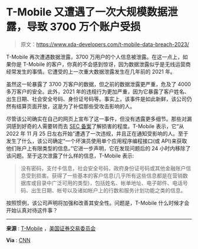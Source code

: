 # T-Mobile 又遭遇了一次大规模数据泄露，导致 3700 万个账户受损

> 原文：<https://www.xda-developers.com/t-mobile-data-breach-2023/>

T-Mobile 再次遭遇数据泄露，3700 万用户的个人信息被泄露。在这一点上，如果你是 T-Mobile 的客户，你真的不会感到惊讶，因为数据泄露似乎是无线运营商经常发生的事情。它遭受的上一次重大数据泄露发生在几年前的 2021 年。

虽然这一轮暴露了 3700 万客户的数据，但之前的数据泄露更严重，危及了 4000 多万客户的安全。此外，2021 年的违规行为更加严重，因为它暴露了客户姓名、出生日期、社会安全号码、身份证号码等。事实上，该事件是如此新鲜，该公司仍然有结算页面开放，这是为了补偿那些受攻击影响的人。

尽管该公司确实在自己的网页上宣布了这一事件，但没有透露更多细节。那些对漏洞感到好奇的人需要转而去 [SEC 备案](https://www.sec.gov/ix?doc=/Archives/edgar/data/0001283699/000119312523010949/d641142d8k.htm)了解损害的程度。T-Mobile 表示，它“从 2022 年 11 月 25 日左右开始”遭遇了一次违规，并且正在通知受影响的人。至于发生了什么，该公司确定“一个坏演员使用单个应用程序编程接口(或 API)来获取他们账户上有限类型的信息。”它进一步声明，它在发现问题后的 24 小时内移除了该问题。至于这次泄露了什么样的信息，T-Mobile 表示:

> 没有密码，支付卡信息，社会安全号码，政府身份证号码或其他金融账户信息受到损害。获得了一些基本的客户信息(几乎所有这些信息都是在营销数据库或目录中广泛可用的类型)，包括姓名、帐单地址、电子邮件、电话号码、出生日期、帐号以及诸如帐户上的行数和服务计划功能之类的信息。

按照惯例，该公司声明将加强和改善其安全性。问题是，T-Mobile 什么时候才会开始认真对待这件事？

* * *

**来源** : [T-Mobile](https://www.t-mobile.com/news/business/customer-information) ，[美国证券交易委员会](https://www.sec.gov/ix?doc=/Archives/edgar/data/0001283699/000119312523010949/d641142d8k.htm)

**Via** : [CNN](https://www.cnn.com/2023/01/19/tech/tmobile-hack/index.html)